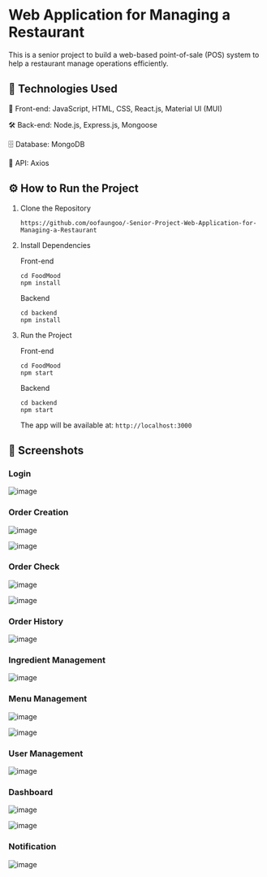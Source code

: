 # Web Application for Managing a Restaurant

This is a senior project to build a web-based point-of-sale (POS) system to help a restaurant manage operations efficiently.

## 🚀 Technologies Used

🎨 Front-end: JavaScript, HTML, CSS, React.js, Material UI (MUI)

🛠️ Back-end:  Node.js, Express.js, Mongoose

🗄️ Database:  MongoDB

🔌 API:       Axios

## ⚙️ How to Run the Project
1. Clone the Repository
   ```
   https://github.com/oofaungoo/-Senior-Project-Web-Application-for-Managing-a-Restaurant
   ```
2. Install Dependencies

   Front-end
   ```
   cd FoodMood
   npm install
   ```
   Backend
   ```
   cd backend
   npm install
   ```
4. Run the Project

   Front-end
   ```
   cd FoodMood
   npm start
   ```
   Backend
   ```
   cd backend
   npm start
   ```
   The app will be available at: ```http://localhost:3000```

## 📸 Screenshots
### Login
![image](https://github.com/user-attachments/assets/eab1b628-61dd-493a-9455-9739d481bdbe)

### Order Creation
![image](https://github.com/user-attachments/assets/e28f2820-33ef-4eb3-b21c-b1de478f17e4)

![image](https://github.com/user-attachments/assets/1ae535d5-65c9-4bfd-9f91-9813483b3bc9)

### Order Check
![image](https://github.com/user-attachments/assets/bbf35338-ab6a-41a3-a72b-b82e60762a57)

![image](https://github.com/user-attachments/assets/e3941978-fd29-4fc4-9bfd-a44e445524e6)
### Order History
![image](https://github.com/user-attachments/assets/fc826db3-f3d3-4adb-9e9e-3373f647e7f3)

### Ingredient Management
![image](https://github.com/user-attachments/assets/aec70a93-2ca3-4ca1-8b4e-3bc0624a7602)

### Menu Management
![image](https://github.com/user-attachments/assets/58cf0714-afef-4d4e-8932-5b8f4129eeab)

![image](https://github.com/user-attachments/assets/dddc17d1-65e9-4dd1-9c0b-d3385cdb0475)

### User Management 
![image](https://github.com/user-attachments/assets/232deab5-6a82-4e6e-b591-8f65a599808c)

### Dashboard
![image](https://github.com/user-attachments/assets/28db18fd-0ca5-4f35-b439-6be13d56979e)

![image](https://github.com/user-attachments/assets/ebebea03-12c9-49cf-946b-0f75cf997111)

### Notification
![image](https://github.com/user-attachments/assets/6b433f1a-8555-40c4-a438-d6417cba02d4)
